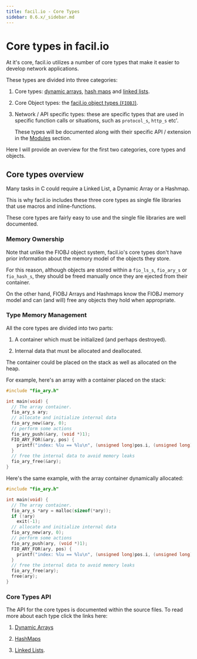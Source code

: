 ```yaml
---
title: facil.io - Core Types
sidebar: 0.6.x/_sidebar.md
---
```

# Core types in facil.io 

At it's core, facil.io utilizes a number of core types that make it easier to develop network applications.

These types are divided into three categories:

1. Core types: [dynamic arrays](fio_ary), [hash maps](fio_hashmap) and [linked lists](fio_llist).

1. Core Object types: the [facil.io object types (`FIOBJ`)](fiobj).

1. Network / API specific types: these are specific types that are used in specific function calls or situations, such as `protocol_s`, `http_s` etc'.

    These types will be documented along with their specific API / extension in the [Modules](modules) section. 

Here I will provide an overview for the first two categories, core types and objects.

## Core types overview

Many tasks in C could require a Linked List, a Dynamic Array or a Hashmap.

This is why facil.io includes these three core types as single file libraries that use macros and inline-functions.

These core types are fairly easy to use and the single file libraries are well documented.

### Memory Ownership

Note that unlike the FIOBJ object system, facil.io's core types don't have prior information about the memory model of the objects they store.

For this reason, although objects are stored within a `fio_ls_s`, `fio_ary_s` or `fio_hash_s`, they should be freed manually once they are ejected from their container.

On the other hand, FIOBJ Arrays and Hashmaps know the FIOBJ memory model and can (and will) free any objects they hold when appropriate.

### Type Memory Management

All the core types are divided into two parts:

1. A container which must be initialized (and perhaps destroyed).

1. Internal data that must be allocated and deallocated.

The container could be placed on the stack as well as allocated on the heap.

For example, here's an array with a container placed on the stack:

```c
#include "fio_ary.h"

int main(void) {
  // The array container.
  fio_ary_s ary;
  // allocate and initialize internal data
  fio_ary_new(&ary, 0);
  // perform some actions
  fio_ary_push(&ary, (void *)1);
  FIO_ARY_FOR(&ary, pos) {
    printf("index: %lu == %lu\n", (unsigned long)pos.i, (unsigned long)pos.obj);
  }
  // free the internal data to avoid memory leaks
  fio_ary_free(&ary);
}
```

Here's the same example, with the array container dynamically allocated:

```c
#include "fio_ary.h"

int main(void) {
  // The array container.
  fio_ary_s *ary = malloc(sizeof(*ary));
  if (!ary)
    exit(-1);
  // allocate and initialize internal data
  fio_ary_new(ary, 0);
  // perform some actions
  fio_ary_push(ary, (void *)1);
  FIO_ARY_FOR(ary, pos) {
    printf("index: %lu == %lu\n", (unsigned long)pos.i, (unsigned long)pos.obj);
  }
  // free the internal data to avoid memory leaks
  fio_ary_free(ary);
  free(ary);
}
```
### Core Types API

The API for the core types is documented within the source files. To read more about each type click the links here:

1. [Dynamic Arrays](fio_ary)

1. [HashMaps](fio_hashmap)

1. [Linked Lists](fio_llist).


